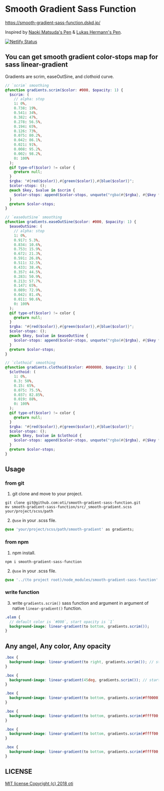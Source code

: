# Smooth Gradient Sass Function

https://smooth-gradient-sass-function.dskd.jp/

Inspired by [Naoki Matsuda's Pen](https://codepen.io/readymadegogo/pen/pPLJgR) & [Lukas Hermann's Pen](https://codepen.io/lhermann/pen/qmpMGQ).

[![Netlify Status](https://api.netlify.com/api/v1/badges/1e62fa99-883c-46bc-8bb2-948a81953597/deploy-status)](https://app.netlify.com/sites/smooth-gradient-sass-function/deploys)

## You can get smooth gradient color-stops map for sass linear-gradient

Gradients are scrim, easeOutSine, and clothoid curve.

```scss
// `scrim` smoothing
@function gradients.scrim($color: #000, $opacity: 1) {
  $scrim: (
    // alpha: stop
    1: 0%,
    0.738: 19%,
    0.541: 34%,
    0.382: 47%,
    0.278: 56.5%,
    0.194: 65%,
    0.126: 73%,
    0.075: 80.2%,
    0.042: 86.1%,
    0.021: 91%,
    0.008: 95.2%,
    0.002: 98.2%,
    0: 100%
  );
  @if type-of($color) != color {
    @return null;
  }
  $rgba: "#{red($color)},#{green($color)},#{blue($color)}";
  $color-stops: ();
  @each $key, $value in $scrim {
    $color-stops: append($color-stops, unquote("rgba(#{$rgba}, #{$key * $opacity}) #{$value}"), "comma");
  }
  @return $color-stops;
}
```

```scss
// `easeOutSine` smoothing
@function gradients.easeOutSine($color: #000, $opacity: 1) {
  $easeOutSine: (
    // alpha: stop
    1: 0%,
    0.917: 5.3%,
    0.834: 10.6%,
    0.753: 15.9%,
    0.672: 21.3%,
    0.591: 26.8%,
    0.511: 32.5%,
    0.433: 38.4%,
    0.357: 44.5%,
    0.283: 50.9%,
    0.213: 57.7%,
    0.147: 65%,
    0.089: 72.9%,
    0.042: 81.4%,
    0.011: 90.6%,
    0: 100%
  );
  @if type-of($color) != color {
    @return null;
  }
  $rgba: "#{red($color)},#{green($color)},#{blue($color)}";
  $color-stops: ();
  @each $key, $value in $easeOutSine {
    $color-stops: append($color-stops, unquote("rgba(#{$rgba}, #{$key * $opacity}) #{$value}"), "comma");
  }
  @return $color-stops;
}
```

```scss
// `clothoid` smoothing
@function gradients.clothoid($color: #000000, $opacity: 1) {
  $clothoid: (
    1: 0%,
    0.3: 50%,
    0.15: 65%,
    0.075: 75.5%,
    0.037: 82.85%,
    0.019: 88%,
    0: 100%
  );
  @if type-of($color) != color {
    @return null;
  }
  $rgba: "#{red($color)},#{green($color)},#{blue($color)}";
  $color-stops: ();
  @each $key, $value in $clothoid {
    $color-stops: append($color-stops, unquote("rgba(#{$rgba}, #{$key * $opacity}) #{$value}"), "comma");
  }
  @return $color-stops;
}
```

## Usage

### from git

1) git clone and move to your project.

```shell
git clone git@github.com:oti/smooth-gradient-sass-function.git
mv smooth-gradient-sass-function/src/_smooth-gradient.scss your/project/scss/path
```

2) `@use` in your .scss file.

```Sass
@use 'your/project/scss/path/smooth-gradient' as gradients;
```

### from npm

1) npm install.

```shell
npm i smooth-gradient-sass-function
```

2) `@use` in your .scss file.

```Sass
@use '../(to project root)/node_modules/smooth-gradient-sass-function' as gradients;
```

### write function

3) write `gradients.scrim()` sass function and argument in argument of native `linear-gradient()` function.

```Sass
.elem {
  // default color is `#000`, start opacity is `1`
  background-image: linear-gradient(to bottom, gradients.scrim());
}
```

## Any angel, Any color, Any opacity

```scss
.box {
  background-image: linear-gradient(to right, gradients.scrim()); // start left
}
```
```scss
.box {
  background-image: linear-gradient(45deg, gradients.scrim()); // start left bottom
}
```
```scss
.box {
  background-image: linear-gradient(to bottom, gradients.scrim(#ff0000)); // 1st arg is start color code(default: #000)
}
```
```scss
.box {
  background-image: linear-gradient(to bottom, gradients.scrim(#ffff00, 0.5)); // 2nd arg is start opacity(default: 1)
}
```
```scss
.box {
  background-image: linear-gradient(to bottom, gradients.scrim(#ffff00, 0.5, $start: 50%)); // 3rd arg is start position
}
```
```scss
.box {
  background-image: linear-gradient(to bottom, gradients.scrim(#ffff00, 0.5, $start: 0, $end: 16em)); // 4th arg is end position
}
```


## LICENSE

[MIT license Copyright (c) 2018 oti](LICENSE.txt)

